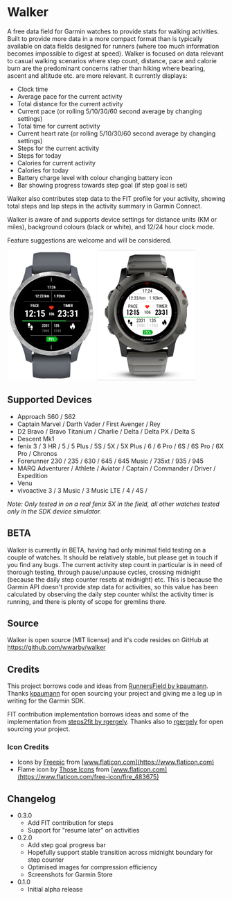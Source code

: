 # Walker

A free data field for Garmin watches to provide stats for walking activities. Built to provide more data in a more compact format than is typically
available on data fields designed for runners (where too much information becomes impossible to digest at speed). Walker is focused on data relevant to casual walking scenarios where step count, distance, pace and calorie burn are the predominant concerns rather than hiking where bearing, ascent and altitude etc. are more relevant. It currently displays:

- Clock time
- Average pace for the current activity
- Total distance for the current activity
- Current pace (or rolling 5/10/30/60 second average by changing settings)
- Total time for current activity
- Current heart rate (or rolling 5/10/30/60 second average by changing settings)
- Steps for the current activity
- Steps for today
- Calories for current activity
- Calories for today
- Battery charge level with colour changing battery icon
- Bar showing progress towards step goal (if step goal is set)

Walker also contributes step data to the FIT profile for your activity, showing total steps
and lap steps in the activity summary in Garmin Connect.

Walker is aware of and supports device settings for distance units (KM or miles), background colours (black or white), and 12/24 hour clock mode.

Feature suggestions are welcome and will be considered.

<img src="/supporting-files/screenshots/screenshot-1.png" height="300" alt="Screenshot Dark"></img> <img src="/supporting-files/screenshots/screenshot-4.png" height="300" alt="Screenshot Light"></img>

## Supported Devices
- Approach S60 / S62
- Captain Marvel / Darth Vader / First Avenger / Rey
- D2 Bravo / Bravo Titanium / Charlie / Delta / Delta PX / Delta S
- Descent Mk1
- fenix 3 / 3 HR / 5 / 5 Plus / 5S / 5X / 5X Plus / 6 / 6 Pro / 6S / 6S Pro / 6X Pro / Chronos
- Forerunner 230 / 235 / 630 / 645 / 645 Music / 735xt / 935 / 945
- MARQ Adventurer / Athlete / Aviator / Captain / Commander / Driver / Expedition
- Venu
- vivoactive 3 / 3 Music / 3 Music LTE / 4 / 4S / 

*Note: Only tested in on a real fenix 5X in the field, all other watches tested only in the SDK device simulator.*

## BETA
Walker is currently in BETA, having had only minimal field testing on a couple of watches. It should be relatively stable, but please get in touch
if you find any bugs. The current activity step count in particular is in need of thorough testing, through pause/unpause cycles, crossing midnight
(because the daily step counter resets at midnight) etc. This is because the Garmin API doesn't provide step data for activities, so this value
has been calculated by observing the daily step counter whilst the activity timer is running, and there is plenty of scope for gremlins there.

## Source
Walker is open source (MIT license) and it's code resides on GitHub at https://github.com/wwarby/walker

## Credits
This project borrows code and ideas from [RunnersField by kpaumann](https://github.com/kopa/RunnersField).
Thanks [kpaumann](https://apps.garmin.com/en-GB/developer/ab0f2743-88d2-4f32-9fb0-5fc8ba61e55a/apps) for open sourcing
your project and giving me a leg up in writing for the Garmin SDK.

FIT contribution implementation borrows ideas and some of the implementation from [steps2fit by rgergely](https://github.com/rgergely/steps2fit).
Thanks also to [rgergely](https://apps.garmin.com/en-GB/developer/ab0f2743-88d2-4f32-9fb0-5fc8ba61e55a/apps) for open sourcing your project.

### Icon Credits
- Icons by [Freepic](https://www.flaticon.com/authors/freepik) from [www.flaticon.com](https://www.flaticon.com)
- Flame icon by [Those Icons](https://www.flaticon.com/authors/those-icons) from [www.flaticon.com](https://www.flaticon.com/free-icon/fire_483675)

## Changelog
- 0.3.0
  - Add FIT contribution for steps
  - Support for "resume later" on activities
- 0.2.0
  - Add step goal progress bar
  - Hopefully support stable transition across midnight boundary for step counter
  - Optimised images for compression efficiency
  - Screenshots for Garmin Store
- 0.1.0
  - Initial alpha release
